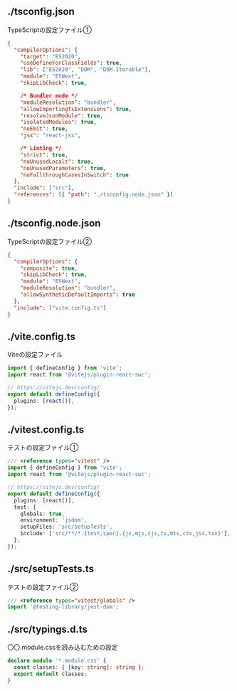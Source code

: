 ## ./tsconfig.json

TypeScriptの設定ファイル①

```json
{
  "compilerOptions": {
    "target": "ES2020",
    "useDefineForClassFields": true,
    "lib": ["ES2020", "DOM", "DOM.Iterable"],
    "module": "ESNext",
    "skipLibCheck": true,

    /* Bundler mode */
    "moduleResolution": "bundler",
    "allowImportingTsExtensions": true,
    "resolveJsonModule": true,
    "isolatedModules": true,
    "noEmit": true,
    "jsx": "react-jsx",

    /* Linting */
    "strict": true,
    "noUnusedLocals": true,
    "noUnusedParameters": true,
    "noFallthroughCasesInSwitch": true
  },
  "include": ["src"],
  "references": [{ "path": "./tsconfig.node.json" }]
}
```

## ./tsconfig.node.json 

TypeScriptの設定ファイル②

```json
{
  "compilerOptions": {
    "composite": true,
    "skipLibCheck": true,
    "module": "ESNext",
    "moduleResolution": "bundler",
    "allowSyntheticDefaultImports": true
  },
  "include": ["vite.config.ts"]
}
```

## ./vite.config.ts 

Viteの設定ファイル

```ts
import { defineConfig } from 'vite';
import react from '@vitejs/plugin-react-swc';

// https://vitejs.dev/config/
export default defineConfig({
  plugins: [react()],
});
```

## ./vitest.config.ts 

テストの設定ファイル①

```ts
/// <reference types="vitest" />
import { defineConfig } from 'vite';
import react from '@vitejs/plugin-react-swc';

// https://vitejs.dev/config/
export default defineConfig({
  plugins: [react()],
  test: {
    globals: true,
    environment: 'jsdom',
    setupFiles: 'src/setupTests',
    include: ['src/**/*.{test,spec}.{js,mjs,cjs,ts,mts,cts,jsx,tsx}'],
  },
});
```

## ./src/setupTests.ts 

テストの設定ファイル②

```ts
/// <reference types="vitest/globals" />
import '@testing-library/jest-dom';
```

## ./src/typings.d.ts 

 〇〇.module.cssを読み込むための設定

```ts
declare module '*.module.css' {
  const classes: { [key: string]: string };
  export default classes;
}
```